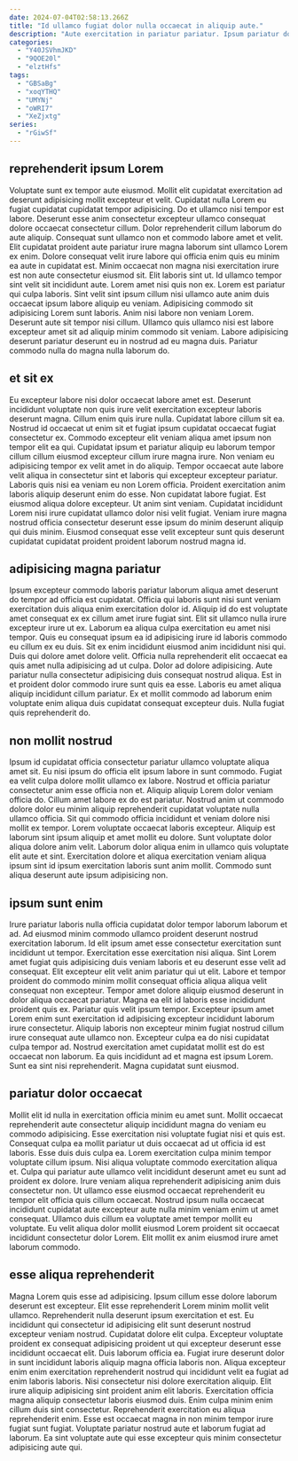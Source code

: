 ```yaml
---
date: 2024-07-04T02:58:13.266Z
title: "Id ullamco fugiat dolor nulla occaecat in aliquip aute."
description: "Aute exercitation in pariatur pariatur. Ipsum pariatur do nostrud et."
categories:
  - "Y40JSVhmJKD"
  - "9QOE20l"
  - "elztHfs"
tags:
  - "GBSaBg"
  - "xoqYTHQ"
  - "UMYNj"
  - "oWRI7"
  - "XeZjxtg"
series:
  - "rGiwSf"
---
```



## reprehenderit ipsum Lorem

Voluptate sunt ex tempor aute eiusmod. Mollit elit cupidatat exercitation ad deserunt adipisicing mollit excepteur et velit. Cupidatat nulla Lorem eu fugiat cupidatat cupidatat tempor adipisicing. Do et ullamco nisi tempor est labore. Deserunt esse anim consectetur excepteur ullamco consequat dolore occaecat consectetur cillum. Dolor reprehenderit cillum laborum do aute aliquip. Consequat sunt ullamco non et commodo labore amet et velit. Elit cupidatat proident aute pariatur irure magna laborum sint ullamco Lorem ex enim.
Dolore consequat velit irure labore qui officia enim quis eu minim ea aute in cupidatat est. Minim occaecat non magna nisi exercitation irure est non aute consectetur eiusmod sit. Elit laboris sint ut. Id ullamco tempor sint velit sit incididunt aute. Lorem amet nisi quis non ex. Lorem est pariatur qui culpa laboris.
Sint velit sint ipsum cillum nisi ullamco aute anim duis occaecat ipsum labore aliquip eu veniam. Adipisicing commodo sit adipisicing Lorem sunt laboris. Anim nisi labore non veniam Lorem. Deserunt aute sit tempor nisi cillum. Ullamco quis ullamco nisi est labore excepteur amet sit ad aliquip minim commodo sit veniam. Labore adipisicing deserunt pariatur deserunt eu in nostrud ad eu magna duis. Pariatur commodo nulla do magna nulla laborum do.

## et sit ex

Eu excepteur labore nisi dolor occaecat labore amet est. Deserunt incididunt voluptate non quis irure velit exercitation excepteur laboris deserunt magna. Cillum enim quis irure nulla. Cupidatat labore cillum sit ea. Nostrud id occaecat ut enim sit et fugiat ipsum cupidatat occaecat fugiat consectetur ex.
Commodo excepteur elit veniam aliqua amet ipsum non tempor elit ea qui. Cupidatat ipsum et pariatur aliquip eu laborum tempor cillum cillum eiusmod excepteur cillum irure magna irure. Non veniam eu adipisicing tempor ex velit amet in do aliquip. Tempor occaecat aute labore velit aliqua in consectetur sint et laboris qui excepteur excepteur pariatur. Laboris quis nisi ea veniam eu non Lorem officia.
Proident exercitation anim laboris aliquip deserunt enim do esse. Non cupidatat labore fugiat. Est eiusmod aliqua dolore excepteur. Ut anim sint veniam. Cupidatat incididunt Lorem nisi irure cupidatat ullamco dolor nisi velit fugiat. Veniam irure magna nostrud officia consectetur deserunt esse ipsum do minim deserunt aliquip qui duis minim. Eiusmod consequat esse velit excepteur sunt quis deserunt cupidatat cupidatat proident proident laborum nostrud magna id.

## adipisicing magna pariatur

Ipsum excepteur commodo laboris pariatur laborum aliqua amet deserunt do tempor ad officia est cupidatat. Officia qui laboris sunt nisi sunt veniam exercitation duis aliqua enim exercitation dolor id. Aliquip id do est voluptate amet consequat ex ex cillum amet irure fugiat sint. Elit sit ullamco nulla irure excepteur irure ut ex. Laborum ea aliqua culpa exercitation eu amet nisi tempor. Quis eu consequat ipsum ea id adipisicing irure id laboris commodo eu cillum ex eu duis.
Sit ex enim incididunt eiusmod anim incididunt nisi qui. Duis qui dolore amet dolore velit. Officia nulla reprehenderit elit occaecat ea quis amet nulla adipisicing ad ut culpa. Dolor ad dolore adipisicing.
Aute pariatur nulla consectetur adipisicing duis consequat nostrud aliqua. Est in et proident dolor commodo irure sunt quis ea esse. Laboris eu amet aliqua aliquip incididunt cillum pariatur. Ex et mollit commodo ad laborum enim voluptate enim aliqua duis cupidatat consequat excepteur duis. Nulla fugiat quis reprehenderit do.

## non mollit nostrud

Ipsum id cupidatat officia consectetur pariatur ullamco voluptate aliqua amet sit. Eu nisi ipsum do officia elit ipsum labore in sunt commodo. Fugiat ea velit culpa dolore mollit ullamco ex labore. Nostrud et officia pariatur consectetur anim esse officia non et. Aliquip aliquip Lorem dolor veniam officia do.
Cillum amet labore ex do est pariatur. Nostrud anim ut commodo dolore dolor eu minim aliquip reprehenderit cupidatat voluptate nulla ullamco officia. Sit qui commodo officia incididunt et veniam dolore nisi mollit ex tempor. Lorem voluptate occaecat laboris excepteur.
Aliquip est laborum sint ipsum aliquip et amet mollit eu dolore. Sunt voluptate dolor aliqua dolore anim velit. Laborum dolor aliqua enim in ullamco quis voluptate elit aute et sint. Exercitation dolore et aliqua exercitation veniam aliqua ipsum sint id ipsum exercitation laboris sunt anim mollit. Commodo sunt aliqua deserunt aute ipsum adipisicing non.

## ipsum sunt enim

Irure pariatur laboris nulla officia cupidatat dolor tempor laborum laborum et ad. Ad eiusmod minim commodo ullamco proident deserunt nostrud exercitation laborum. Id elit ipsum amet esse consectetur exercitation sunt incididunt ut tempor. Exercitation esse exercitation nisi aliqua. Sint Lorem amet fugiat quis adipisicing duis veniam laboris et eu deserunt esse velit ad consequat. Elit excepteur elit velit anim pariatur qui ut elit.
Labore et tempor proident do commodo minim mollit consequat officia aliqua aliqua velit consequat non excepteur. Tempor amet dolore aliquip eiusmod deserunt in dolor aliqua occaecat pariatur. Magna ea elit id laboris esse incididunt proident quis ex. Pariatur quis velit ipsum tempor. Excepteur ipsum amet Lorem enim sunt exercitation id adipisicing excepteur incididunt laborum irure consectetur. Aliquip laboris non excepteur minim fugiat nostrud cillum irure consequat aute ullamco non. Excepteur culpa ea do nisi cupidatat culpa tempor ad.
Nostrud exercitation amet cupidatat mollit est do est occaecat non laborum. Ea quis incididunt ad et magna est ipsum Lorem. Sunt ea sint nisi reprehenderit. Magna cupidatat sunt eiusmod.

## pariatur dolor occaecat

Mollit elit id nulla in exercitation officia minim eu amet sunt. Mollit occaecat reprehenderit aute consectetur aliquip incididunt magna do veniam eu commodo adipisicing. Esse exercitation nisi voluptate fugiat nisi et quis est. Consequat culpa ea mollit pariatur ut duis occaecat ad ut officia id est laboris.
Esse duis duis culpa ea. Lorem exercitation culpa minim tempor voluptate cillum ipsum. Nisi aliqua voluptate commodo exercitation aliqua et. Culpa qui pariatur aute ullamco velit incididunt deserunt amet eu sunt ad proident ex dolore.
Irure veniam aliqua reprehenderit adipisicing anim duis consectetur non. Ut ullamco esse eiusmod occaecat reprehenderit eu tempor elit officia quis cillum occaecat. Nostrud ipsum nulla occaecat incididunt cupidatat aute excepteur aute nulla minim veniam enim ut amet consequat. Ullamco duis cillum ea voluptate amet tempor mollit eu voluptate. Eu velit aliqua dolor mollit eiusmod Lorem proident sit occaecat incididunt consectetur dolor Lorem. Elit mollit ex anim eiusmod irure amet laborum commodo.

## esse aliqua reprehenderit

Magna Lorem quis esse ad adipisicing. Ipsum cillum esse dolore laborum deserunt est excepteur. Elit esse reprehenderit Lorem minim mollit velit ullamco. Reprehenderit nulla deserunt ipsum exercitation et est.
Eu incididunt qui consectetur id adipisicing elit sunt deserunt nostrud excepteur veniam nostrud. Cupidatat dolore elit culpa. Excepteur voluptate proident ex consequat adipisicing proident ut qui excepteur deserunt esse incididunt occaecat elit. Duis laborum officia ea. Fugiat irure deserunt dolor in sunt incididunt laboris aliquip magna officia laboris non. Aliqua excepteur enim enim exercitation reprehenderit nostrud qui incididunt velit ea fugiat ad enim laboris laboris.
Nisi consectetur nisi dolore exercitation aliquip. Elit irure aliquip adipisicing sint proident anim elit laboris. Exercitation officia magna aliquip consectetur laboris eiusmod duis. Enim culpa minim enim cillum duis sint consectetur. Reprehenderit exercitation eu aliqua reprehenderit enim. Esse est occaecat magna in non minim tempor irure fugiat sunt fugiat. Voluptate pariatur nostrud aute et laborum fugiat ad laborum. Ea sint voluptate aute qui esse excepteur quis minim consectetur adipisicing aute qui.

